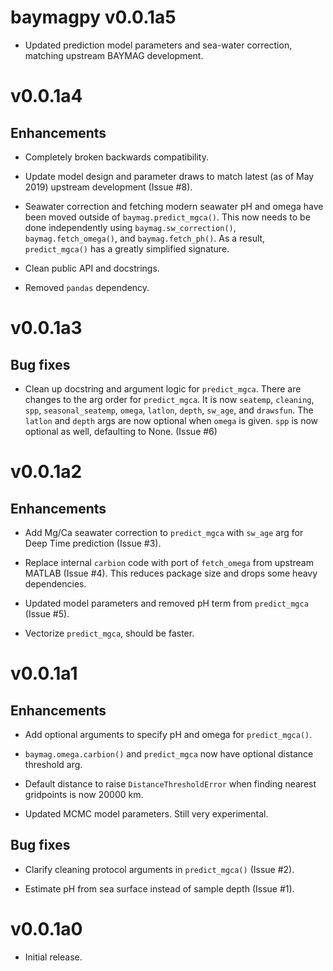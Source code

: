 # baymagpy v0.0.1a5

* Updated prediction model parameters and sea-water correction, matching upstream BAYMAG development.


# v0.0.1a4

## Enhancements

* Completely broken backwards compatibility.

* Update model design and parameter draws to match latest (as of May 2019) upstream development (Issue #8).

* Seawater correction and fetching modern seawater pH and omega have been moved outside of `baymag.predict_mgca()`. This now needs to be done independently using `baymag.sw_correction()`, `baymag.fetch_omega()`, and `baymag.fetch_ph()`. As a result, `predict_mgca()` has a greatly simplified signature.

* Clean public API and docstrings.

* Removed `pandas` dependency.


# v0.0.1a3

## Bug fixes

* Clean up docstring and argument logic for `predict_mgca`. There are changes to the arg order for `predict_mgca`. It is now `seatemp`, `cleaning`, `spp`, `seasonal_seatemp`, `omega`, `latlon`, `depth`, `sw_age`, and `drawsfun`. The `latlon` and `depth` args are now optional when `omega` is given. `spp` is now optional as well, defaulting to None. (Issue #6)


# v0.0.1a2

## Enhancements

* Add Mg/Ca seawater correction to `predict_mgca` with `sw_age` arg for Deep Time prediction (Issue #3).

* Replace internal `carbion` code with port of `fetch_omega` from upstream MATLAB (Issue #4). 
This reduces package size and drops some heavy dependencies.

* Updated model parameters and removed pH term from `predict_mgca` (Issue #5).

* Vectorize `predict_mgca`, should be faster.


# v0.0.1a1

## Enhancements

* Add optional arguments to specify pH and omega for `predict_mgca()`.

* `baymag.omega.carbion()` and `predict_mgca` now have optional distance threshold arg.

* Default distance to raise `DistanceThresholdError` when finding nearest gridpoints is now 20000 km.

* Updated MCMC model parameters. Still very experimental.

## Bug fixes

* Clarify cleaning protocol arguments in `predict_mgca()` (Issue #2).

* Estimate pH from sea surface instead of sample depth (Issue #1).


# v0.0.1a0

* Initial release.